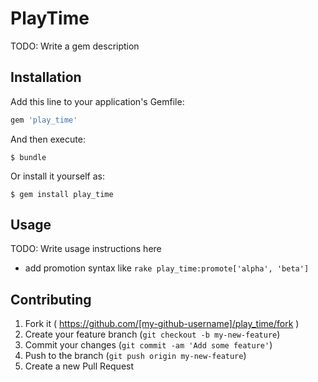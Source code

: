 # PlayTime

TODO: Write a gem description

## Installation

Add this line to your application's Gemfile:

```ruby
gem 'play_time'
```

And then execute:

    $ bundle

Or install it yourself as:

    $ gem install play_time

## Usage

TODO: Write usage instructions here

* add promotion syntax like `rake play_time:promote['alpha', 'beta']`

## Contributing

1. Fork it ( https://github.com/[my-github-username]/play_time/fork )
2. Create your feature branch (`git checkout -b my-new-feature`)
3. Commit your changes (`git commit -am 'Add some feature'`)
4. Push to the branch (`git push origin my-new-feature`)
5. Create a new Pull Request
